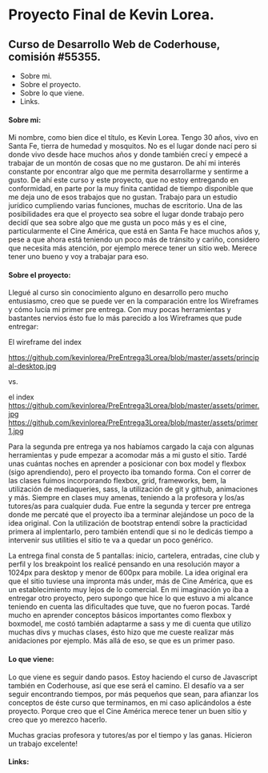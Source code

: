 # Proyecto Final de Kevin Lorea.
## Curso de Desarrollo Web de Coderhouse, comisión #55355.


- Sobre mi.
- Sobre el proyecto.
- Sobre lo que viene.
- Links.


#### Sobre mi:

Mi nombre, como bien dice el título, es Kevin Lorea. Tengo 30 años, vivo en Santa Fe, tierra de humedad y mosquitos. No es el lugar donde nací pero si donde vivo desde hace muchos años y donde también crecí y empecé a trabajar de un montón de cosas que no me gustaron. 
De ahí mi interés constante por encontrar algo que me permita desarrollarme y sentirme a gusto. De ahí este curso y este proyecto, que no estoy entregando en conformidad, en parte por la muy finita cantidad de tiempo disponible que me deja uno de esos trabajos que no gustan. 
Trabajo para un estudio jurídico cumpliendo varias funciones, muchas de escritorio. Una de las posibilidades era que el proyecto sea sobre el lugar donde trabajo pero decidí que sea sobre algo que me gusta un poco más y es el cine, particularmente el Cine América, que está en Santa Fe hace muchos años y, pese a que ahora está teniendo un poco más de tránsito y cariño, considero que necesita más atención, por ejemplo merece tener un sitio web. Merece tener uno bueno y voy a trabajar para eso. 


#### Sobre el proyecto:

Llegué al curso sin conocimiento alguno en desarrollo pero mucho entusiasmo, creo que se puede ver en la comparación entre los Wireframes y cómo lucía mi primer pre entrega. Con muy pocas herramientas y bastantes nervios ésto fue lo más parecido a los Wireframes que pude entregar:

El wireframe del index

https://github.com/kevinlorea/PreEntrega3Lorea/blob/master/assets/principal-desktop.jpg

vs.

el index
https://github.com/kevinlorea/PreEntrega3Lorea/blob/master/assets/primer.jpg
https://github.com/kevinlorea/PreEntrega3Lorea/blob/master/assets/primer1.jpg


Para la segunda pre entrega ya nos habíamos cargado la caja con algunas herramientas y pude empezar a acomodar más a mi gusto el sitio. Tardé unas cuántas noches en aprender a posicionar con box model y flexbox (sigo aprendiendo), pero el proyecto iba tomando forma. 
Con el correr de las clases fuimos incorporando flexbox, grid, frameworks, bem, la utilización de mediaqueries, sass, la utilización de git y github, animaciones y más. Siempre en clases muy amenas, teniendo a la profesora y los/as tutores/as para cualquier duda.
Fue entre la segunda y tercer pre entrega donde me percaté que el proyecto iba a terminar alejándose un poco de la idea original. Con la utilización de bootstrap entendí sobre la practicidad primera al implentarlo, pero también entendí que si no le dedicás tiempo a intervenir sus utilities el sitio te va a quedar un poco genérico.

La entrega final consta de 5 pantallas: inicio, cartelera, entradas, cine club y perfil y los breakpoint los realicé pensando en una resolución mayor a 1024px para desktop y menor de 600px para mobile.
La idea original era que el sitio tuviese una impronta más under, más de Cine América, que es un establecimiento muy lejos de lo comercial. En mi imaginación yo iba a entregar otro proyecto, pero supongo que hice lo que estuvo a mi alcance teniendo en cuenta las dificultades que tuve, que no fueron pocas. Tardé mucho en aprender conceptos básicos importantes como flexbox y boxmodel, me costó también adaptarme a sass y me di cuenta que utilizo muchas divs y muchas clases, ésto hizo que me cueste realizar más anidaciones por ejemplo. Más allá de eso, se que es un primer paso. 

#### Lo que viene:

Lo que viene es seguir dando pasos. Estoy haciendo el curso de Javascript también en Coderhouse, así que ese será el camino. El desafío va a ser seguir encontrando tiempos, por más pequeños que sean, para afianzar los conceptos de éste curso que terminamos, en mi caso aplicándolos a éste proyecto. Porque creo que el Cine América merece tener un buen sitio y creo que yo merezco hacerlo.

Muchas gracias profesora y tutores/as por el tiempo y las ganas. Hicieron un trabajo excelente!

#### Links:

